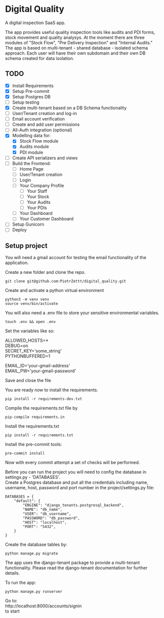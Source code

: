 # Digital Quality
A digital inspection SaaS app.

The app provides useful quality inspection tools like audits and PDI forms, stock movement and quality analysys.
At the moment there are three modules of "Stock Flow", "Pre Delivery Inspection" and "Internal Audits."
The app is based on multi-tenant - shared database - isolated schema approach. Each user will have their own subdomain
and their own DB schema created for data isolation.

## TODO

- [x] Install Requirements
- [x] Setup Pre-commit
- [x] Setup Postgres DB
- [ ] Setup testing
- [x] Create multi-tenant based on a DB Schema functionality
- [ ] User/Tenant creation and log-in
- [ ] Email account verification
- [ ] Create and add user permissions
- [ ] All-Auth integration (optional)
- [x] Modelling data for:
    - [x] Stock Flow module
    - [x] Audits module
    - [x] PDI module
- [ ] Create API serializers and views
- [ ] Build the Frontend:
    - [ ] Home Page
    - [ ] User/Tenant creation
    - [ ] Login
    - [ ] Your Company Profile
      - [ ] Your Staff
      - [ ] Your Stock
      - [ ] Your Audits
      - [ ] Your PDIs
    - [ ] Your Dashboard
    - [ ] Your Customer Dashboard
- [ ] Setup Gunicorn
- [ ] Deploy

## Setup project

You will need a gmail account for testing the email functionality of the application.

Create a new folder and clone the repo.
```commandline
git clone git@github.com:PiotrZettt/digital_quality.git
```

Create and activate a python virtual environment
```commandline
python3 -m venv venv
source venv/bin/activate
```

You will also need a .env file to store your sensitive environmental variables.
```commandline
touch .env && open .env
```

Set the variables like so:

ALLOWED_HOSTS=* \
DEBUG=on \
SECRET_KEY='some_string' \
PYTHONBUFFERED=1

EMAIL_ID='your-gmail-address' \
EMAIL_PW='your-gmail-password'

Save and close the file

You are ready now to install the requirements.

```
pip install -r requirements-dev.txt
```

Compile the requirements.txt file by
```commandline
pip-compile requirements.in
```
Install the requirements.txt
```commandline
pip install -r requirements.txt
```

Install the pre-commit tools:
```commandline
pre-commit install
```

Now with every commit attempt a set of checks will be performed.

Before you can run the project you will need to config the database in settings.py - 'DATABASES'. \
Create a Postgres database and put all the credentials including name, username, host, password and port number
in the project/settings.py file:

```commandline
DATABASES = {
    "default": {
        "ENGINE": "django_tenants.postgresql_backend",
        "NAME": "db_name",
        "USER": "db_username",
        "PASSWORD": "db_password",
        "HOST": "localhost",
        "PORT": "5432",
    }
}
```

Create the database tables by:

```commandline
python manage.py migrate
```

The app uses the django-tenant package to provide a multi-tenant functionality.
Please read the django-tenant documentation for further details.

To run the app:
```commandline
python manage.py runserver
```
Go to: \
http://localhost:8000/accounts/signin \
to start
